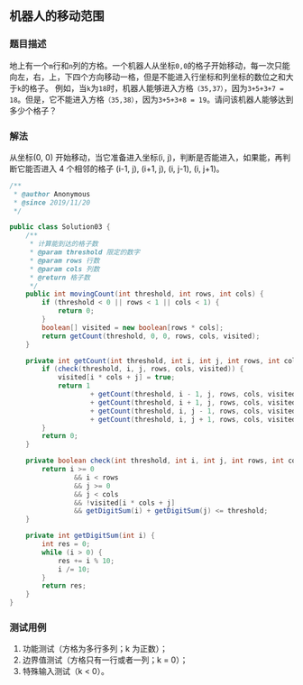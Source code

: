 ## 机器人的移动范围

### 题目描述
地上有一个`m`行和`n`列的方格。一个机器人从坐标`0,0`的格子开始移动，每一次只能向左，右，上，下四个方向移动一格，但是不能进入行坐标和列坐标的数位之和大于`k`的格子。 例如，当`k`为`18`时，机器人能够进入方格`（35,37）`，因为`3+5+3+7 = 18`。但是，它不能进入方格`（35,38）`，因为`3+5+3+8 = 19`。请问该机器人能够达到多少个格子？

### 解法
从坐标(0, 0) 开始移动，当它准备进入坐标(i, j)，判断是否能进入，如果能，再判断它能否进入 4 个相邻的格子 (i-1, j), (i+1, j), (i, j-1), (i, j+1)。

```java
/**
 * @author Anonymous
 * @since 2019/11/20
 */

public class Solution03 {
    /**
     * 计算能到达的格子数
     * @param threshold 限定的数字
     * @param rows 行数
     * @param cols 列数
     * @return 格子数
     */
    public int movingCount(int threshold, int rows, int cols) {
        if (threshold < 0 || rows < 1 || cols < 1) {
            return 0;
        }
        boolean[] visited = new boolean[rows * cols];
        return getCount(threshold, 0, 0, rows, cols, visited);
    }

    private int getCount(int threshold, int i, int j, int rows, int cols, boolean[] visited) {
        if (check(threshold, i, j, rows, cols, visited)) {
            visited[i * cols + j] = true;
            return 1
                    + getCount(threshold, i - 1, j, rows, cols, visited)
                    + getCount(threshold, i + 1, j, rows, cols, visited)
                    + getCount(threshold, i, j - 1, rows, cols, visited)
                    + getCount(threshold, i, j + 1, rows, cols, visited);
        }
        return 0;
    }

    private boolean check(int threshold, int i, int j, int rows, int cols, boolean[] visited) {
        return i >= 0
                && i < rows
                && j >= 0
                && j < cols
                && !visited[i * cols + j]
                && getDigitSum(i) + getDigitSum(j) <= threshold;
    }

    private int getDigitSum(int i) {
        int res = 0;
        while (i > 0) {
            res += i % 10;
            i /= 10;
        }
        return res;
    }
}
```

### 测试用例
1. 功能测试（方格为多行多列；k 为正数）；
2. 边界值测试（方格只有一行或者一列；k = 0）；
3. 特殊输入测试（k < 0）。